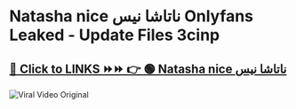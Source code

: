 
 # Natasha nice   ناتاشا نيس Onlyfans Leaked - Update Files 3cinp

## <h2><a href="https://clipsfans.com/Natasha_nice___ناتاشا_نيس&ref=git">🔗 Click to LINKS ⏩⏩ 👉 🟢 Natasha nice   ناتاشا نيس </a></h2>

<a href="https://clipsfans.com/Natasha_nice___ناتاشا_نيس&ref=git" rel="nofollow" data-target="animated-image.originalLink"><img src="https://i.ibb.co.com/xMMVF88/686577567.gif" alt="Viral Video Original" style="max-width: 100%; display: inline-block;" data-target="animated-image.originalImage"></a>


